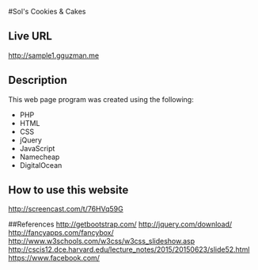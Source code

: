 #Sol's Cookies & Cakes

## Live URL
<http://sample1.gguzman.me>

## Description
This web page program was created using the following:
- PHP
- HTML
- CSS
- jQuery
- JavaScript
- Namecheap
- DigitalOcean

## How to use this website
<http://screencast.com/t/76HVq59G>

##References
<http://getbootstrap.com/>
<http://jquery.com/download/>
<http://fancyapps.com/fancybox/>
<http://www.w3schools.com/w3css/w3css_slideshow.asp>
<http://cscis12.dce.harvard.edu/lecture_notes/2015/20150623/slide52.html>
<https://www.facebook.com/>
